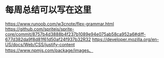 # 每周总结可以写在这里

https://www.runoob.com/w3cnote/flex-grammar.html
https://github.com/spritejs/sprite-core/commit/8757b4d3888b4f237b1089e94e075ab58ca952a6#diff-677d382da9f8d81f61d50af24f937b32R32
https://developer.mozilla.org/en-US/docs/Web/CSS/justify-content
https://www.npmjs.com/package/images、
